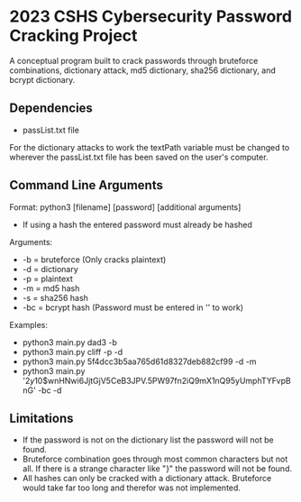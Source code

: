 # 2023 CSHS Cybersecurity Password Cracking Project

A conceptual program built to crack passwords through bruteforce combinations, dictionary attack, md5 dictionary, sha256 dictionary, and bcrypt dictionary.



## Dependencies
- passList.txt file

For the dictionary attacks to work the textPath variable must be changed to wherever the passList.txt file has been saved on the user's computer.



## Command Line Arguments
Format: python3 [filename] [password] [additional arguments]
- If using a hash the entered password must already be hashed

Arguments:
- -b = bruteforce (Only cracks plaintext)
- -d = dictionary
- -p = plaintext
- -m = md5 hash
- -s = sha256 hash
- -bc = bcrypt hash (Password must be entered in '' to work)

Examples:
- python3 main.py dad3 -b
- python3 main.py cliff -p -d
- python3 main.py 5f4dcc3b5aa765d61d8327deb882cf99 -d -m
- python3 main.py '$2y$10$wnHNwi6JjtGjV5CeB3JPV.5PW97fn2iQ9mX1nQ95yUmphTYFvpBnG' -bc -d



## Limitations
- If the password is not on the dictionary list the password will not be found.
- Bruteforce combination goes through most common characters but not all. If there is a strange character like "}" the password will not be found.
- All hashes can only be cracked with a dictionary attack. Bruteforce would take far too long and therefor was not implemented.